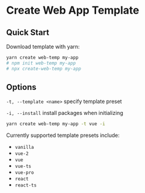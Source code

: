 # Create Web App Template

## Quick Start

Download template with yarn:

```bash
yarn create web-temp my-app
# npm init web-temp my-app
# npx create-web-temp my-app
```

## Options

`-t, --template <name>` specify template preset

`-i, --install` install packages when initializing

```bash
yarn create web-temp my-app -t vue -i
```

Currently supported template presets include:

- `vanilla`
- `vue-2`
- `vue`
- `vue-ts`
- `vue-pro`
- `react`
- `react-ts`
